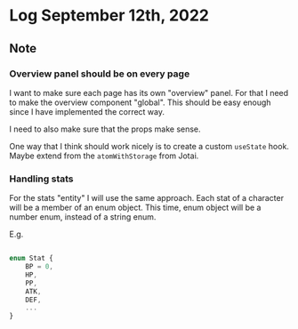 # Log September 12th, 2022

## Note

### Overview panel should be on every page

I want to make sure each page has its own "overview" panel.
For that I need to make the overview component "global".
This should be easy enough since I have implemented the correct way.

I need to also make sure that the props make sense.

One way that I think should work nicely is to create a custom `useState` hook.
Maybe extend from the `atomWithStorage` from Jotai.

### Handling stats

For the stats "entity" I will use the same approach.
Each stat of a character will be a member of an enum object.
This time, enum object will be a number enum, instead of a string enum.

E.g.

```ts

enum Stat {
    BP = 0,
    HP,
    PP,
    ATK,
    DEF,
    ...
}

```
